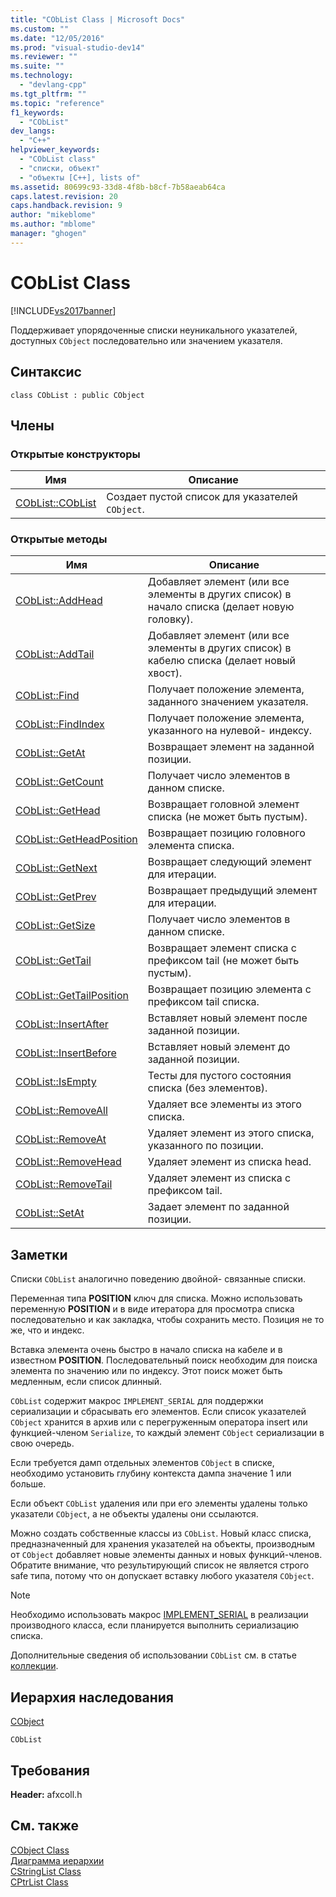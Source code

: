 ```yaml
---
title: "CObList Class | Microsoft Docs"
ms.custom: ""
ms.date: "12/05/2016"
ms.prod: "visual-studio-dev14"
ms.reviewer: ""
ms.suite: ""
ms.technology: 
  - "devlang-cpp"
ms.tgt_pltfrm: ""
ms.topic: "reference"
f1_keywords: 
  - "CObList"
dev_langs: 
  - "C++"
helpviewer_keywords: 
  - "CObList class"
  - "списки, объект"
  - "объекты [C++], lists of"
ms.assetid: 80699c93-33d8-4f8b-b8cf-7b58aeab64ca
caps.latest.revision: 20
caps.handback.revision: 9
author: "mikeblome"
ms.author: "mblome"
manager: "ghogen"
---
```

# CObList Class
[!INCLUDE[vs2017banner](../../assembler/inline/includes/vs2017banner.md)]

Поддерживает упорядоченные списки неуникального указателей, доступных `CObject` последовательно или значением указателя.  
  
## Синтаксис  
  
```  
class CObList : public CObject  
```  
  
## Члены  
  
### Открытые конструкторы  
  
|Имя|Описание|  
|---------|--------------|  
|[CObList::CObList](../Topic/CObList::CObList.md)|Создает пустой список для указателей `CObject`.|  
  
### Открытые методы  
  
|Имя|Описание|  
|---------|--------------|  
|[CObList::AddHead](../Topic/CObList::AddHead.md)|Добавляет элемент \(или все элементы в других список\) в начало списка \(делает новую головку\).|  
|[CObList::AddTail](../Topic/CObList::AddTail.md)|Добавляет элемент \(или все элементы в других список\) в кабелю списка \(делает новый хвост\).|  
|[CObList::Find](../Topic/CObList::Find.md)|Получает положение элемента, заданного значением указателя.|  
|[CObList::FindIndex](../Topic/CObList::FindIndex.md)|Получает положение элемента, указанного на нулевой\- индексу.|  
|[CObList::GetAt](../Topic/CObList::GetAt.md)|Возвращает элемент на заданной позиции.|  
|[CObList::GetCount](../Topic/CObList::GetCount.md)|Получает число элементов в данном списке.|  
|[CObList::GetHead](../Topic/CObList::GetHead.md)|Возвращает головной элемент списка \(не может быть пустым\).|  
|[CObList::GetHeadPosition](../Topic/CObList::GetHeadPosition.md)|Возвращает позицию головного элемента списка.|  
|[CObList::GetNext](../Topic/CObList::GetNext.md)|Возвращает следующий элемент для итерации.|  
|[CObList::GetPrev](../Topic/CObList::GetPrev.md)|Возвращает предыдущий элемент для итерации.|  
|[CObList::GetSize](../Topic/CObList::GetSize.md)|Получает число элементов в данном списке.|  
|[CObList::GetTail](../Topic/CObList::GetTail.md)|Возвращает элемент списка с префиксом tail \(не может быть пустым\).|  
|[CObList::GetTailPosition](../Topic/CObList::GetTailPosition.md)|Возвращает позицию элемента с префиксом tail списка.|  
|[CObList::InsertAfter](../Topic/CObList::InsertAfter.md)|Вставляет новый элемент после заданной позиции.|  
|[CObList::InsertBefore](../Topic/CObList::InsertBefore.md)|Вставляет новый элемент до заданной позиции.|  
|[CObList::IsEmpty](../Topic/CObList::IsEmpty.md)|Тесты для пустого состояния списка \(без элементов\).|  
|[CObList::RemoveAll](../Topic/CObList::RemoveAll.md)|Удаляет все элементы из этого списка.|  
|[CObList::RemoveAt](../Topic/CObList::RemoveAt.md)|Удаляет элемент из этого списка, указанного по позиции.|  
|[CObList::RemoveHead](../Topic/CObList::RemoveHead.md)|Удаляет элемент из списка head.|  
|[CObList::RemoveTail](../Topic/CObList::RemoveTail.md)|Удаляет элемент из списка с префиксом tail.|  
|[CObList::SetAt](../Topic/CObList::SetAt.md)|Задает элемент по заданной позиции.|  
  
## Заметки  
 Списки `CObList` аналогично поведению двойной\- связанные списки.  
  
 Переменная типа **POSITION** ключ для списка.  Можно использовать переменную **POSITION** и в виде итератора для просмотра списка последовательно и как закладка, чтобы сохранить место.  Позиция не то же, что и индекс.  
  
 Вставка элемента очень быстро в начало списка на кабеле и в известном **POSITION**.  Последовательный поиск необходим для поиска элемента по значению или по индексу.  Этот поиск может быть медленным, если список длинный.  
  
 `CObList` содержит макрос `IMPLEMENT_SERIAL` для поддержки сериализации и сбрасывать его элементов.  Если список указателей `CObject` хранится в архив или с перегруженным оператора insert или функцией\-членом `Serialize`, то каждый элемент `CObject` сериализации в свою очередь.  
  
 Если требуется дамп отдельных элементов `CObject` в списке, необходимо установить глубину контекста дампа значение 1 или больше.  
  
 Если объект `CObList` удаления или при его элементы удалены только указатели `CObject`, а не объекты удалены они ссылаются.  
  
 Можно создать собственные классы из `CObList`.  Новый класс списка, предназначенный для хранения указателей на объекты, производным от `CObject` добавляет новые элементы данных и новых функций\-членов.  Обратите внимание, что результирующий список не является строго safe типа, потому что он допускает вставку любого указателя `CObject`.  
  
> [!NOTE]
>  Необходимо использовать макрос [IMPLEMENT\_SERIAL](../Topic/IMPLEMENT_SERIAL.md) в реализации производного класса, если планируется выполнить сериализацию списка.  
  
 Дополнительные сведения об использовании `CObList` см. в статье [коллекции](../../mfc/collections.md).  
  
## Иерархия наследования  
 [CObject](../Topic/CObject%20Class.md)  
  
 `CObList`  
  
## Требования  
 **Header:**  afxcoll.h  
  
## См. также  
 [CObject Class](../Topic/CObject%20Class.md)   
 [Диаграмма иерархии](../../mfc/hierarchy-chart.md)   
 [CStringList Class](../Topic/CStringList%20Class.md)   
 [CPtrList Class](../Topic/CPtrList%20Class.md)